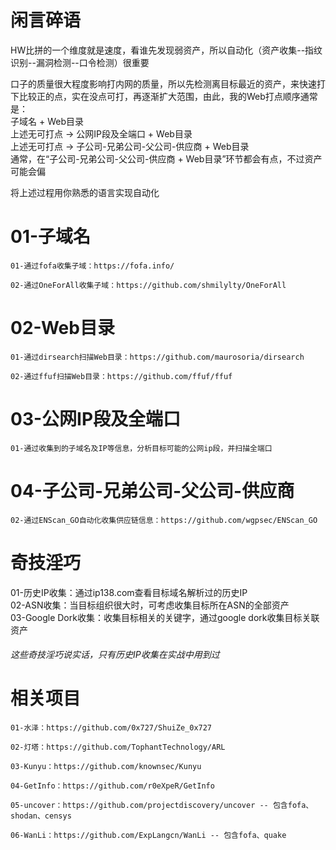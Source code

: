 # 闲言碎语
HW比拼的一个维度就是速度，看谁先发现弱资产，所以自动化（资产收集--指纹识别--漏洞检测--口令检测）很重要

口子的质量很大程度影响打内网的质量，所以先检测离目标最近的资产，来快速打下比较正的点，实在没点可打，再逐渐扩大范围，由此，我的Web打点顺序通常是：  
子域名 + Web目录  
上述无可打点 -> 公网IP段及全端口 + Web目录  
上述无可打点 -> 子公司-兄弟公司-父公司-供应商 + Web目录  
通常，在“子公司-兄弟公司-父公司-供应商 + Web目录”环节都会有点，不过资产可能会偏  

将上述过程用你熟悉的语言实现自动化

# 01-子域名
```
01-通过fofa收集子域：https://fofa.info/

02-通过OneForAll收集子域：https://github.com/shmilylty/OneForAll
```
# 02-Web目录
```
01-通过dirsearch扫描Web目录：https://github.com/maurosoria/dirsearch

02-通过ffuf扫描Web目录：https://github.com/ffuf/ffuf
```
# 03-公网IP段及全端口
```
01-通过收集到的子域名及IP等信息，分析目标可能的公网ip段，并扫描全端口
```
# 04-子公司-兄弟公司-父公司-供应商
```
02-通过ENScan_GO自动化收集供应链信息：https://github.com/wgpsec/ENScan_GO
```

# 奇技淫巧
01-历史IP收集：通过ip138.com查看目标域名解析过的历史IP  
02-ASN收集：当目标组织很大时，可考虑收集目标所在ASN的全部资产  
03-Google Dork收集：收集目标相关的关键字，通过google dork收集目标关联资产  
###### 这些奇技淫巧说实话，只有历史IP收集在实战中用到过  

# 相关项目
```
01-水泽：https://github.com/0x727/ShuiZe_0x727

02-灯塔：https://github.com/TophantTechnology/ARL

03-Kunyu：https://github.com/knownsec/Kunyu

04-GetInfo：https://github.com/r0eXpeR/GetInfo

05-uncover：https://github.com/projectdiscovery/uncover -- 包含fofa、shodan、censys

06-WanLi：https://github.com/ExpLangcn/WanLi -- 包含fofa、quake
```